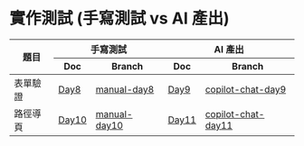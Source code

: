 # 實作測試 (手寫測試 vs AI 產出)

<table >
  <thead>
    <tr >
      <th rowspan=2>題目</th>
      <th colspan=2>手寫測試</th>
      <th colspan=2>AI 產出</th>
    </tr>
    <tr>
      <th>Doc</th>
      <th>Branch</th>
      <th>Doc</th>
      <th>Branch</th>
    </tr>
  </thead>
  <tbody>
    <tr>
      <td>表單驗證</td>
      <td><a href="https://github.com/Jim876633/ithome-2023/tree/main/day8">Day8</a> </td>
      <td><a href="https://github.com/Jim876633/ithome-2023/tree/manual-day8/practice-test">manual-day8</a></td>
      <td><a href="https://github.com/Jim876633/ithome-2023/tree/main/day9">Day9</a></td>
      <td> <a href="https://github.com/Jim876633/ithome-2023/tree/copilot-chat-day9/practice-test">copilot-chat-day9</a></td>
    </tr>
    <tr>
      <td>路徑導頁</td>
      <td><a href="https://github.com/Jim876633/ithome-2023/tree/main/day10">Day10</a> </td>
      <td><a href="https://github.com/Jim876633/ithome-2023/tree/manual-day10/practice-test">manual-day10</a></td>
      <td><a href="https://github.com/Jim876633/ithome-2023/tree/main/day11">Day11</a></td>
      <td> <a href="https://github.com/Jim876633/ithome-2023/tree/copilot-chat-day11/practice-test">copilot-chat-day11</a></td>
    </tr>
  </tbody>
</table>
